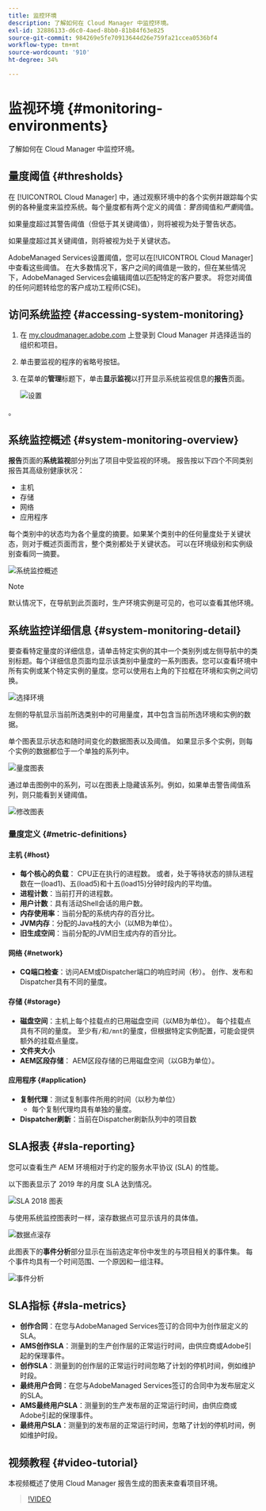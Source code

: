 ```yaml
---
title: 监控环境
description: 了解如何在 Cloud Manager 中监控环境。
exl-id: 32886133-d6c0-4aed-8bb0-81b84f63e825
source-git-commit: 984269e5fe70913644d26e759fa21ccea0536bf4
workflow-type: tm+mt
source-wordcount: '910'
ht-degree: 34%

---
```



# 监视环境 {#monitoring-environments}

了解如何在 Cloud Manager 中监控环境。

## 量度阈值 {#thresholds}

在 [!UICONTROL Cloud Manager] 中，通过观察环境中的各个实例并跟踪每个实例的各种量度来监控系统。每个量度都有两个定义的阈值：*警告*&#x200B;阈值和&#x200B;*严重*&#x200B;阈值。

如果量度超过其警告阈值（但低于其关键阈值），则将被视为处于警告状态。

如果量度超过其关键阈值，则将被视为处于关键状态。

AdobeManaged Services设置阈值，您可以在[!UICONTROL Cloud Manager]中查看这些阈值。 在大多数情况下，客户之间的阈值是一致的，但在某些情况下，AdobeManaged Services会编辑阈值以匹配特定的客户要求。 将您对阈值的任何问题转给您的客户成功工程师(CSE)。

## 访问系统监控 {#accessing-system-monitoring}

1. 在 [my.cloudmanager.adobe.com](https://my.cloudmanager.adobe.com) 上登录到 Cloud Manager 并选择适当的组织和项目。

1. 单击要监视的程序的省略号按钮。
1. 在菜单的&#x200B;**管理**&#x200B;标题下，单击&#x200B;**显示监视**&#x200B;以打开显示系统监视信息的&#x200B;**报告**&#x200B;页面。

   ![设置](/help/assets/first-timea1.png)

。

## 系统监控概述 {#system-monitoring-overview}

**报告**&#x200B;页面的&#x200B;**系统监视**&#x200B;部分列出了项目中受监视的环境。 报告按以下四个不同类别报告其高级别健康状况：

* 主机
* 存储
* 网络
* 应用程序

每个类别中的状态均为各个量度的摘要。如果某个类别中的任何量度处于关键状态，则对于概述页面而言，整个类别都处于关键状态。 可以在环境级别和实例级别查看同一摘要。

![系统监控概述](/help/assets/System-Monitoring-Reports.png)

>[!NOTE]
>
>默认情况下，在导航到此页面时，生产环境实例是可见的，也可以查看其他环境。

## 系统监控详细信息 {#system-monitoring-detail}

要查看特定量度的详细信息，请单击特定实例的其中一个类别列或左侧导航中的类别标题。每个详细信息页面均显示该类别中量度的一系列图表。您可以查看环境中所有实例或某个特定实例的量度。您可以使用右上角的下拉框在环境和实例之间切换。

![选择环境](/help/assets/System_Monitoring1.png)

左侧的导航显示当前所选类别中的可用量度，其中包含当前所选环境和实例的数据。

单个图表显示状态和随时间变化的数据图表以及阈值。 如果显示多个实例，则每个实例的数据都位于一个单独的系列中。

![量度图表](/help/assets/Monitoring_Graphs1.png)

通过单击图例中的系列，可以在图表上隐藏该系列。例如，如果单击警告阈值系列，则只能看到关键阈值。

![修改图表](/help/assets/Monitoring_Graphs2.png)

### 量度定义 {#metric-definitions}

#### 主机 {#host}

* **每个核心的负载**： CPU正在执行的进程数。 或者，处于等待状态的排队进程数在一(load1)、五(load5)和十五(load15)分钟时段内的平均值。
* **进程计数**：当前打开的进程数。
* **用户计数**：具有活动Shell会话的用户数。
* **内存使用率**：当前分配的系统内存的百分比。
* **JVM内存**：分配的Java栈的大小（以MB为单位）。
* **旧生成空间**：当前分配的JVM旧生成内存的百分比。

#### 网络 {#network}

* **CQ端口检查**：访问AEM或Dispatcher端口的响应时间（秒）。 创作、发布和Dispatcher具有不同的量度。

#### 存储 {#storage}

* **磁盘空间**：主机上每个挂载点的已用磁盘空间（以MB为单位）。 每个挂载点具有不同的量度。 至少有`/`和`/mnt`的量度，但根据特定实例配置，可能会提供额外的挂载点量度。
* **文件夹大小**
* **AEM区段存储**： AEM区段存储的已用磁盘空间（以GB为单位）。

#### 应用程序 {#application}

* **复制代理**：测试复制事件所用的时间（以秒为单位）
   * 每个复制代理均具有单独的量度。
* **Dispatcher刷新**：当前在Dispatcher刷新队列中的项目数

## SLA报表 {#sla-reporting}

您可以查看生产 AEM 环境相对于约定的服务水平协议 (SLA) 的性能。

以下图表显示了 2019 年的月度 SLA 达到情况。

![SLA 2018 图表](/help/assets/SLA-Reports-one.png)

与使用系统监控图表时一样，滚存数据点可显示该月的具体值。

![数据点滚存](/help/assets/SLA-Reports-two.png)

此图表下的&#x200B;**事件分析**&#x200B;部分显示在当前选定年份中发生的与项目相关的事件集。 每个事件均具有一个时间范围、一个原因和一组注释。

![事件分析](/help/assets/sla-reporting3.png)

## SLA指标 {#sla-metrics}

* **创作合同**：在您与AdobeManaged Services签订的合同中为创作层定义的SLA。
* **AMS创作SLA**：测量到的生产创作层的正常运行时间，由供应商或Adobe引起的保理事件。
* **创作SLA**：测量到的创作层的正常运行时间忽略了计划的停机时间，例如维护时段。
* **最终用户合同**：在您与AdobeManaged Services签订的合同中为发布层定义的SLA。
* **AMS最终用户SLA**：测量到的生产发布层的正常运行时间，由供应商或Adobe引起的保理事件。
* **最终用户SLA**：测量到的发布层的正常运行时间，忽略了计划的停机时间，例如维护时段。

## 视频教程 {#video-tutorial}

本视频概述了使用 Cloud Manager 报告生成的图表来查看项目环境。

>[!VIDEO](https://video.tv.adobe.com/v/26315/)
